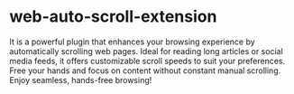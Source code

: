 # web-auto-scroll-extension
It is a powerful plugin that enhances your browsing experience by automatically scrolling web pages. Ideal for reading long articles or social media feeds, it offers customizable scroll speeds to suit your preferences. Free your hands and focus on content without constant manual scrolling. Enjoy seamless, hands-free browsing!
